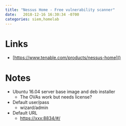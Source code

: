 ```yaml
---
title: "Nessus Home - Free vulnerability scanner"  
date:   2018-12-16 16:30:34 -0700
categories: siem,homelab
---
```


# Links

- [https://www.tenable.com/products/nessus-home]()

# Notes

- Ubuntu 16.04 server base image and deb installer
  - The OVAs work but needs license?
- Default user/pass
    - wizard/admin
- Default URL
  - [https://xxx:8834/#/]()